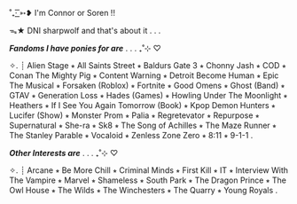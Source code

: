  ˚₊· ͟͟͞͞➳❥ I'm Connor or Soren !!

 ᯓ★ DNI sharpwolf and that's about it . . . 

  ***Fandoms I have ponies for are*** . . . ₊˚⊹ ♡

✧. ┊  Alien Stage ⭒ All Saints Street ⭒ ⁭Baldurs Gate 3 ⭒ Chonny Jash ⭒ COD ⭒ Conan The Mighty Pig ⭒ Content Warning ⭒ Detroit Become Human ⭒ Epic The Musical ⭒ Forsaken (Roblox) ⭒ Fortnite ⭒ Good Omens ⭒ Ghost (Band) ⭒ GTAV ⭒ Generation Loss ⭒ Hades (Games) ⭒ Howling Under The Moonlight ⭒ Heathers ⭒ If I See You Again Tomorrow (Book) ⭒ Kpop Demon Hunters ⭒ Lucifer (Show) ⭒ Monster Prom ⭒ Palia ⭒ Regretevator ⭒ Repurpose ⭒ Supernatural ⭒ She-ra ⭒ Sk8 ⭒ The Song of Achilles ⭒ The Maze Runner ⭒ The Stanley Parable ⭒ Vocaloid ⭒ Zenless Zone Zero ⭒ 8:11 ⭒ 9-1-1 .

  ***Other Interests are*** . . . ₊˚⊹ ♡
  
✧. ┊  Arcane ⭒ Be More Chill ⭒ Criminal Minds ⭒ First Kill ⭒ IT ⭒ Interview With The Vampire ⭒ Marvel ⭒ Shameless ⭒ South Park ⭒ The Dragon Prince ⭒ The Owl House ⭒ The Wilds ⭒ The Winchesters ⭒ The Quarry ⭒ Young Royals .

<!---
sunsoren/sunsoren is a ✨ special ✨ repository because its `README.md` (this file) appears on your GitHub profile.
You can click the Preview link to take a look at your changes.
--->
